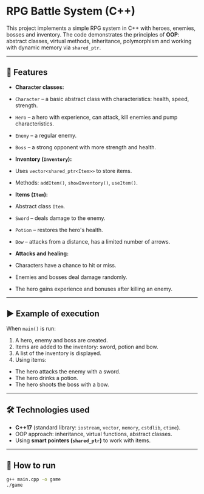 # RPG Battle System (C++)

This project implements a simple RPG system in C++ with heroes, enemies, bosses and inventory.
The code demonstrates the principles of **OOP**: abstract classes, virtual methods, inheritance, polymorphism and working with dynamic memory via `shared_ptr`.

---

## 📌 Features

- **Character classes:**
- `Character` – a basic abstract class with characteristics: health, speed, strength.
- `Hero` – a hero with experience, can attack, kill enemies and pump characteristics.
- `Enemy` – a regular enemy.
- `Boss` – a strong opponent with more strength and health.

- **Inventory (`Inventory`):**
- Uses `vector<shared_ptr<Item>>` to store items.
- Methods: `addItem()`, `showInventory()`, `useItem()`.

- **Items (`Item`):**
- Abstract class `Item`.
- `Sword` – deals damage to the enemy.
- `Potion` – restores the hero's health.
- `Bow` – attacks from a distance, has a limited number of arrows.

- **Attacks and healing:**
- Characters have a chance to hit or miss.
- Enemies and bosses deal damage randomly.
- The hero gains experience and bonuses after killing an enemy.

---

## ▶️ Example of execution

When `main()` is run:

1. A hero, enemy and boss are created.
2. Items are added to the inventory: sword, potion and bow.
3. A list of the inventory is displayed.
4. Using items:

- The hero attacks the enemy with a sword.
- The hero drinks a potion.
- The hero shoots the boss with a bow.

---

## 🛠 Technologies used

- **C++17** (standard library: `iostream`, `vector`, `memory`, `cstdlib`, `ctime`).
- OOP approach: inheritance, virtual functions, abstract classes.
- Using **smart pointers (`shared_ptr`)** to work with items.

---

## 🚀 How to run

```bash
g++ main.cpp -o game
./game
```
